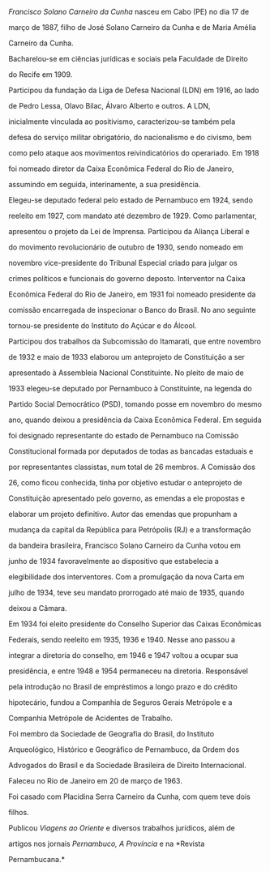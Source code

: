 

*Francisco Solano Carneiro da Cunha* nasceu em Cabo (PE) no dia 17 de

março de 1887, filho de José Solano Carneiro da Cunha e de Maria Amélia

Carneiro da Cunha.



Bacharelou-se em ciências jurídicas e sociais pela Faculdade de Direito

do Recife em 1909.



Participou da fundação da Liga de Defesa Nacional (LDN) em 1916, ao lado

de Pedro Lessa, Olavo Bilac, Álvaro Alberto e outros. A LDN,

inicialmente vinculada ao positivismo, caracterizou-se também pela

defesa do serviço militar obrigatório, do nacionalismo e do civismo, bem

como pelo ataque aos movimentos reivindicatórios do operariado. Em 1918

foi nomeado diretor da Caixa Econômica Federal do Rio de Janeiro,

assumindo em seguida, interinamente, a sua presidência.



Elegeu-se deputado federal pelo estado de Pernambuco em 1924, sendo

reeleito em 1927, com mandato até dezembro de 1929. Como parlamentar,

apresentou o projeto da Lei de Imprensa. Participou da Aliança Liberal e

do movimento revolucionário de outubro de 1930, sendo nomeado em

novembro vice-presidente do Tribunal Especial criado para julgar os

crimes políticos e funcionais do governo deposto. Interventor na Caixa

Econômica Federal do Rio de Janeiro, em 1931 foi nomeado presidente da

comissão encarregada de inspecionar o Banco do Brasil. No ano seguinte

tornou-se presidente do Instituto do Açúcar e do Álcool.



Participou dos trabalhos da Subcomissão do Itamarati, que entre novembro

de 1932 e maio de 1933 elaborou um anteprojeto de Constituição a ser

apresentado à Assembleia Nacional Constituinte. No pleito de maio de

1933 elegeu-se deputado por Pernambuco à Constituinte, na legenda do

Partido Social Democrático (PSD), tomando posse em novembro do mesmo

ano, quando deixou a presidência da Caixa Econômica Federal. Em seguida

foi designado representante do estado de Pernambuco na Comissão

Constitucional formada por deputados de todas as bancadas estaduais e

por representantes classistas, num total de 26 membros. A Comissão dos

26, como ficou conhecida, tinha por objetivo estudar o anteprojeto de

Constituição apresentado pelo governo, as emendas a ele propostas e

elaborar um projeto definitivo. Autor das emendas que propunham a

mudança da capital da República para Petrópolis (RJ) e a transformação

da bandeira brasileira, Francisco Solano Carneiro da Cunha votou em

junho de 1934 favoravelmente ao dispositivo que estabelecia a

elegibilidade dos interventores. Com a promulgação da nova Carta em

julho de 1934, teve seu mandato prorrogado até maio de 1935, quando

deixou a Câmara.



Em 1934 foi eleito presidente do Conselho Superior das Caixas Econômicas

Federais, sendo reeleito em 1935, 1936 e 1940. Nesse ano passou a

integrar a diretoria do conselho, em 1946 e 1947 voltou a ocupar sua

presidência, e entre 1948 e 1954 permaneceu na diretoria. Responsável

pela introdução no Brasil de empréstimos a longo prazo e do crédito

hipotecário, fundou a Companhia de Seguros Gerais Metrópole e a

Companhia Metrópole de Acidentes de Trabalho.



Foi membro da Sociedade de Geografia do Brasil, do Instituto

Arqueológico, Histórico e Geográfico de Pernambuco, da Ordem dos

Advogados do Brasil e da Sociedade Brasileira de Direito Internacional.



Faleceu no Rio de Janeiro em 20 de março de 1963.



Foi casado com Placidina Serra Carneiro da Cunha, com quem teve dois

filhos.



Publicou *Viagens ao Oriente* e diversos trabalhos jurídicos, além de

artigos nos jornais *Pernambuco, A Província* e na *Revista

Pernambucana.*




